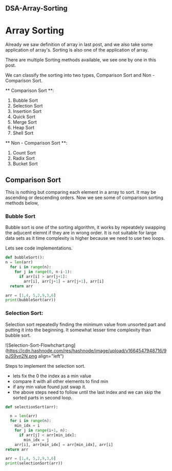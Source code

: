 ## DSA-Array-Sorting

# Array Sorting

Already we saw definition of array in last post, and we also take some application of array's.
Sorting is also one of the application of array.

There are multiple Sorting methods available, we see one by one in this post.

We can classify the sorting into two types, Comparison Sort and Non - Comparison Sort.

** Comparison Sort **:
1. Bubble Sort
2. Selection Sort
3. Insertion Sort
4. Quick Sort
5. Merge Sort
6. Heap Sort
7. Shell Sort

** Non - Comparison Sort **:
1. Count Sort
2. Radix Sort
3. Bucket Sort


## Comparison Sort

This is nothing but comparing each element in a array to sort. It may be ascending or descending orders.
Now we see some of comparison sorting methods below,

### Bubble Sort

Bubble sort is one of the sorting algorithm, it works by repeatdely swapping the adjucent elemnt if they are in wrong order. It is not suitable for large data sets as it time complexity is higher because we need to use two loops.

Lets see code implementations.


```Python
def bubbleSort():
n = len(arr)
  for i in range(n):
    for j in range(0, n-i-1):
      if arr[i] > arr[j+1]:
        arr[i], arr[j+1] = arr[j+1], arr[i]
  return arr

arr = [1,4, 5,2,9,3,6]
print(bubbleSort(arr))
``` 

### Selection Sort:

Selection sort repeatedly finding the minimum value from unsorted part and putting it into the beginning.
It somewhat lesser time complexity than bubble sort. 


![Selection-Sort-Flowhchart.png](https://cdn.hashnode.com/res/hashnode/image/upload/v1664547948716/9pJS9vn2N.png align="left")

Steps to implement the selection sort.

- lets fix the 0 the index as a min value
- compare it with all other elements to find min
- if any min value found just swap it.
- the above steps need to follow until the last index and we can skip the sorted parts in second loop.


```Python
def selectionSort(arr):

  n = len(arr)
  for i in range(n):
    min_idx = i
    for j in range(i+1, n):
      if arr[j] < arr[min_idx]:
        min_idx = j
    arr[i], arr[min_idx] = arr[min_idx], arr[i]
return arr 

arr = [1,4, 5,2,9,3,6]
print(selectionSort(arr))
``` 




